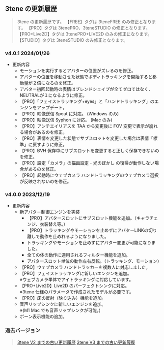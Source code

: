 ## 3tene の更新履歴

>3tene の更新履歴です。
>【FREE】タグは 3teneFREE のみ修正となります。
>【PRO】タグは 3tenePRO、3teneSTUDIO の修正となります。
>【PRO+Live2D】タグは 3tenePRO+LIVE2D のみの修正になります。
>【STUDIO】タグは 3teneSTUDIO のみ修正となります。

### v4.0.1 2024/01/26
- 更新内容
  - モーションを実行するとアバターの位置がズレるのを修正。
  - アバターの位置を移動させた状態でボディトラッキングを開始すると移動量が２倍になるのを修正。
  - アバター初回起動時の表情はブレンドシェイプが全てゼロではなく、NEUTRALが１になるように修正。
  - 【PRO】「フェイストラッキング+eyes」と「ハンドトラッキング」のエンジンをアップデート。
  - 【PRO】映像送信 Spout に対応。 (Windows のみ)
  - 【PRO】映像送信 Syphon に対応。 (Mac のみ)
  - 【PRO】アンチエイリアスを TAA から変更後に FOV 変更で表示が崩れる場合があるのを修正。
  - 【PRO】表情を変更した状態でサブスロットを変更した場合は表情「標準」に戻すように修正。
  - 【PRO】BVH 保存中にサブスロットを変更すると正しく保存できないのを修正。
  - 【PRO】設定「カメラ」の描画設定 - 光のぼかし の復帰が動作しない場合があるのを修正。
  - 【PRO】起動時にウェブカメラ ハンドトラッキングのウェブカメラ選択が反映されないのを修正。

### v4.0.0 2023/12/19
- 更新内容
  - 新アバタ－制御エンジンを実装
    - 【PRO】アバタースロットにサブスロット機能を追加。（キャラチェンジ、衣装替え等。）
    - 【PRO】トラッキングやモーションを止めずにアバターLINKの切り離しで動作を止めれるようになりました。
    - トラッキングやモーションを止めずにアバター変更が可能になりました。
    - 全ての体の動作に適用されるフィルター機能を追加。
    - アバタースロット単位の動作左右反転。（トラッキング、モーション）
  - 【PRO】ウェブカメラ ハンドトラッカーを複数人に対応しました。
  - 【PRO】フェイストラッキングに新しいエンジンを追加。  
    ※ウェブカメラ単体でアイトラッキングに対応しています。
  - 【PRO+Live2D】Live2D のパーフェクトシンクに対応。  
    ※3tene 仕様のパラメータで作成されたモデルが必要です。
  - 【PRO】床の反射（映り込み）機能を追加。
  - 音声リップシンクに新しいエンジンを追加。  
    ※(M1 Mac でも音声リップシンクが可能。)
  - ボーン表示機能の追加。


### 過去バージョン

>[3tene V2 までの古い更新履歴](V2/index.html#history.md)
>[3tene V3 までの古い更新履歴](V3/index.html#history.md)

